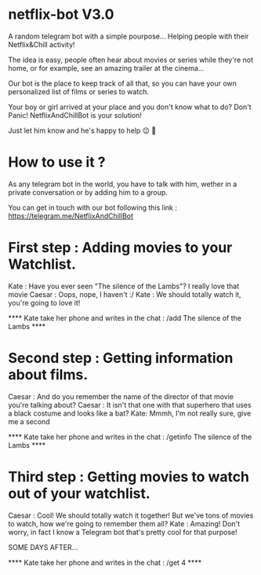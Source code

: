 # netflix-bot V3.0

A random telegram bot with a simple pourpose... Helping people with their Netflix&Chill activity!

The idea is easy, people often hear about movies or series while they're not home, or for example, see an amazing trailer at the cinema...

Our bot is the place to keep track of all that, so you can have your own personalized list of films or series to watch.

Your boy or girl arrived at your place and you don't know what to do? Don't Panic! NetflixAndChillBot is your solution!

Just let him know and he's happy to help :wink: :movie_camera:

# How to use it ?

As any telegram bot in the world, you have to talk with him, wether in a private conversation or  by adding him to a group.

You can get in touch with our bot following this link : https://telegram.me/NetflixAndChillBot


# First step : Adding movies to your Watchlist.

 Kate : Have you ever seen "The silence of the Lambs"? I really love that movie
 Caesar : Oops, nope, I haven't :/
 Kate : We should totally watch it, you're going to love it!
 
 **** Kate take her phone and writes in the chat : /add The silence of the Lambs ****
 
 # Second step : Getting information about films.
 
 Caesar : And do you remember the name of the director of that movie you're talking about?
 Caesar : It isn't that one with that superhero that uses a black costume and looks like a bat?
 Kate: Mmmh, I'm not really sure, give me a second
 
 **** Kate take her phone and writes in the chat : /getinfo The silence of the Lambs ****
 
 # Third step : Getting movies to watch out of your watchlist.

 Caesar : Cool! We should totally watch it together! But we've tons of movies to watch, how we're going to remember them all?
 Kate : Amazing! Don't worry, in fact I know a Telegram bot that's pretty cool for that purpose!
 
 SOME DAYS AFTER...
 
  **** Kate take her phone and writes in the chat : /get 4 ****
